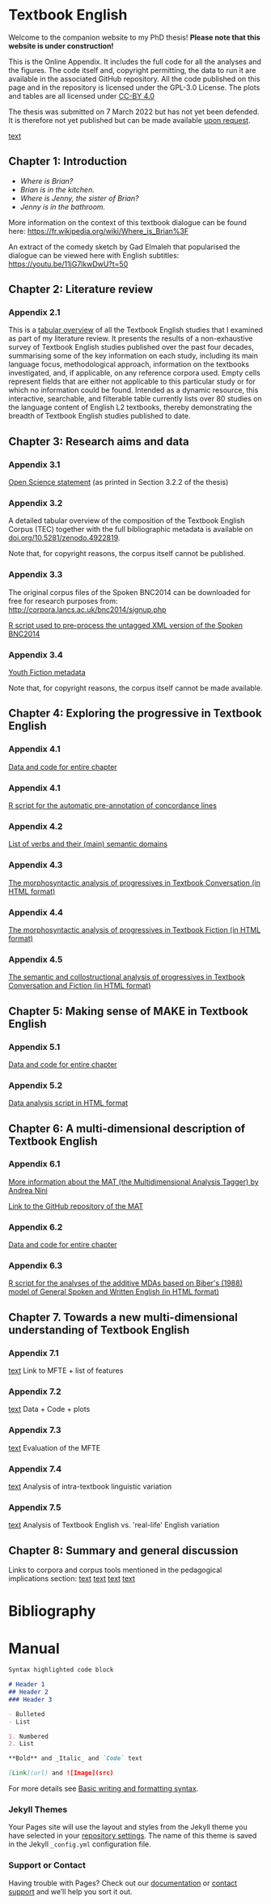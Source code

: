 # Textbook English

Welcome to the companion website to my PhD thesis! **Please note that this website is under construction!**

This is the Online Appendix. It includes the full code for all the analyses and the figures. The code itself and, copyright permitting, the data to run it are available in the associated GitHub repository. All the code published on this page and in the repository is licensed under the GPL-3.0 License. The plots and tables are all licensed under <a href="https://creativecommons.org/licenses/by/4.0/" title="CC-BY 4.0" target="_blank" rel="noopener noreferrer">CC-BY 4.0</a>

The thesis was submitted on 7 March 2022 but has not yet been defended. It is therefore not yet published but can be made available <a href="https://elenlefoll.eu/#contact" target="_blank" rel="noopener noreferrer">upon request</a>.

<a href="link" target="_blank" rel="noopener noreferrer">text</a>


## Chapter 1: Introduction

- _Where is Brian?_
- _Brian is in the kitchen._
- _Where is Jenny, the sister of Brian?_
- _Jenny is in the bathroom._

More information on the context of this textbook dialogue can be found here: <a href="https://fr.wikipedia.org/wiki/Where_is_Brian%3F" target="_blank" rel="noopener noreferrer">https://fr.wikipedia.org/wiki/Where_is_Brian%3F</a>

An extract of the comedy sketch by Gad Elmaleh that popularised the dialogue can be viewed here with English subtitles: <a href="https://youtu.be/11jG7lkwDwU?t=50" target="_blank" rel="noopener noreferrer">https://youtu.be/11jG7lkwDwU?t=50</a> 

## Chapter 2: Literature review

### Appendix 2.1 
This is a <a href="LitReviewTable.html" title="Literature review table" target="_blank" rel="noopener noreferrer">tabular overview</a> of all the Textbook English studies that I examined as part of my literature review. It presents the results of a non-exhaustive survey of Textbook English studies published over the past four decades, summarising some of the key information on each study, including its main language focus, methodological approach, information on the textbooks investigated, and, if applicable, on any reference corpora used. Empty cells represent fields that are either not applicable to this particular study or for which no information could be found. Intended as a dynamic resource, this interactive, searchable, and filterable table currently lists over 80 studies on the language content of English L2 textbooks, thereby demonstrating the breadth of Textbook English studies published to date.

## Chapter 3: Research aims and data

### Appendix 3.1
<a href="https://github.com/elenlefoll/TextbookEnglish/blob/main/3_Data/OpenScienceStatement.pdf" target="_blank" rel="noopener noreferrer">Open Science statement</a> (as printed in Section 3.2.2 of the thesis)

### Appendix 3.2
A detailed tabular overview of the composition of the Textbook English Corpus (TEC) together with the full bibliographic metadata is available on <a href="https://zenodo.org/record/4922819" target="_blank" rel="noopener noreferrer">doi.org/10.5281/zenodo.4922819</a>.

Note that, for copyright reasons, the corpus itself cannot be published.

### Appendix 3.3

The original corpus files of the Spoken BNC2014 can be downloaded for free for research purposes from: <a href="http://corpora.lancs.ac.uk/bnc2014/signup.php" target="_blank" rel="noopener noreferrer">http://corpora.lancs.ac.uk/bnc2014/signup.php</a>


<a href="https://github.com/elenlefoll/TextbookEnglish/blob/main/3_Data/BNCspoken_nomark-up_JackJill.R" target="_blank" rel="noopener noreferrer">R script used to pre-process the untagged XML version of the Spoken BNC2014</a>

### Appendix 3.4
<a href="https://github.com/elenlefoll/TextbookEnglish/blob/main/3_Data/3_Youth_Fiction_Index.csv" target="_blank" rel="noopener noreferrer">Youth Fiction metadata
</a>

Note that, for copyright reasons, the corpus itself cannot be made available.

## Chapter 4: Exploring the progressive in Textbook English

### Appendix 4.1
<a href="https://github.com/elenlefoll/TextbookEnglish/tree/main/4_Progressives" target="_blank" rel="noopener noreferrer">Data and code for entire chapter</a>

### Appendix 4.1
<a href="https://github.com/elenlefoll/TextbookEnglish/blob/main/4_Progressives/4_Pre-Annotation_Progressives.Rmd" target="_blank" rel="noopener noreferrer">R script for the automatic pre-annotation of concordance lines</a>

### Appendix 4.2
<a href="https://github.com/elenlefoll/TextbookEnglish/blob/main/4_Progressives/4_prog_semantics_full.csv" target="_blank" rel="noopener noreferrer">List of verbs and their (main) semantic domains</a>

### Appendix 4.3
<a href="4_Prog_Conversation_Morphosyntactic_Analysis.html" title="Progressives in Textbook Conversation" target="_blank" rel="noopener noreferrer">The morphosyntactic analysis of progressives in Textbook Conversation (in HTML format)</a>

### Appendix 4.4
<a href="4_Prog_Fiction_Morphosyntactic_Analysis.html" title="Progressives in Textbook Fiction" target="_blank" rel="noopener noreferrer">The morphosyntactic analysis of progressives in Textbook Fiction (in HTML format)</a>

### Appendix 4.5
<a href="4_Prog_Semantic_Collostructional_Analysis.html" title="Semantic and collostructional analyses" target="_blank" rel="noopener noreferrer">The semantic and collostructional analysis of progressives in Textbook Conversation and Fiction (in HTML format)</a>

## Chapter 5: Making sense of MAKE in Textbook English

### Appendix 5.1
<a href="https://github.com/elenlefoll/TextbookEnglish/tree/main/5_MAKE" target="_blank" rel="noopener noreferrer">Data and code for entire chapter</a>

### Appendix 5.2
<a href="https://github.com/elenlefoll/TextbookEnglish/blob/main/5_MAKE/5_MAKE_Data_analysis.html" target="_blank" rel="noopener noreferrer">Data analysis script in HTML format</a>

## Chapter 6: A multi-dimensional description of Textbook English

### Appendix 6.1

<a href="https://sites.google.com/site/multidimensionaltagger" target="_blank" rel="noopener noreferrer">More information about the MAT (the Multidimensional Analysis Tagger) by Andrea Nini</a>

<a href="https://github.com/andreanini/multidimensionalanalysistagger" target="_blank" rel="noopener noreferrer">Link to the GitHub repository of the MAT</a>

### Appendix 6.2
<a href="https://github.com/elenlefoll/TextbookEnglish/tree/main/6_MDAs" target="_blank" rel="noopener noreferrer">Data and code for entire chapter</a>

### Appendix 6.3
<a href="https://github.com/elenlefoll/TextbookEnglish/blob/main/6_7_MDAs/6_AdditiveMDA_code.html" target="_blank" rel="noopener noreferrer">R script for the analyses of the additive MDAs based on Biber's (1988) model of General Spoken and Written English (in HTML format)</a>

## Chapter 7. Towards a new multi-dimensional understanding of Textbook English

### Appendix 7.1
<a href="link" target="_blank" rel="noopener noreferrer">text</a>
Link to MFTE + list of features

### Appendix 7.2
<a href="link" target="_blank" rel="noopener noreferrer">text</a>
Data + Code + plots

### Appendix 7.3
<a href="link" target="_blank" rel="noopener noreferrer">text</a>
Evaluation of the MFTE

### Appendix 7.4
<a href="link" target="_blank" rel="noopener noreferrer">text</a>
Analysis of intra-textbook linguistic variation

### Appendix 7.5
<a href="link" target="_blank" rel="noopener noreferrer">text</a>
Analysis of Textbook English vs. 'real-life' English variation

## Chapter 8: Summary and general discussion

Links to corpora and corpus tools mentioned in the pedagogical implications section:
<a href="link" target="_blank" rel="noopener noreferrer">text</a>
<a href="link" target="_blank" rel="noopener noreferrer">text</a>
<a href="link" target="_blank" rel="noopener noreferrer">text</a>
<a href="link" target="_blank" rel="noopener noreferrer">text</a>


# Bibliography







# Manual

```markdown
Syntax highlighted code block

# Header 1
## Header 2
### Header 3

- Bulleted
- List

1. Numbered
2. List

**Bold** and _Italic_ and `Code` text

[Link](url) and ![Image](src)
```

For more details see [Basic writing and formatting syntax](https://docs.github.com/en/github/writing-on-github/getting-started-with-writing-and-formatting-on-github/basic-writing-and-formatting-syntax).

### Jekyll Themes

Your Pages site will use the layout and styles from the Jekyll theme you have selected in your [repository settings](https://github.com/elenlefoll/TextbookEnglish/settings/pages). The name of this theme is saved in the Jekyll `_config.yml` configuration file.

### Support or Contact

Having trouble with Pages? Check out our [documentation](https://docs.github.com/categories/github-pages-basics/) or [contact support](https://support.github.com/contact) and we’ll help you sort it out.
